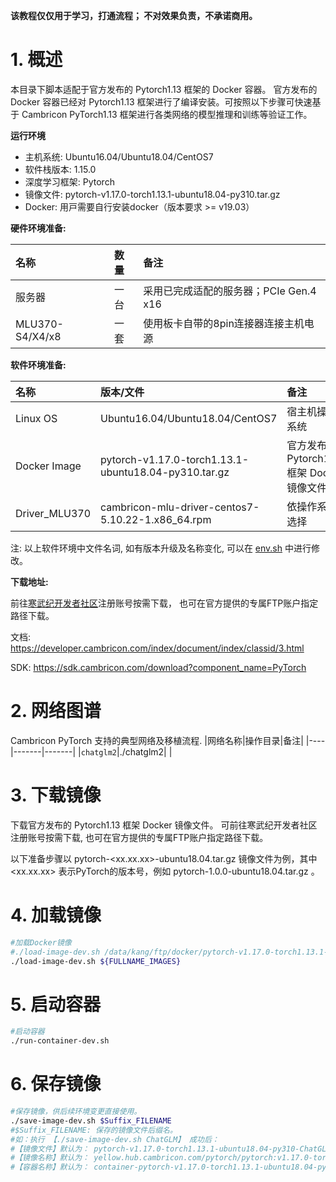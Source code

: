 
**该教程仅仅用于学习，打通流程； 不对效果负责，不承诺商用。**

# 1. 概述
本目录下脚本适配于官方发布的 Pytorch1.13 框架的 Docker 容器。 官方发布的 Docker 容器已经对 Pytorch1.13 框架进行了编译安装。可按照以下步骤可快速基于 Cambricon PyTorch1.13 框架进行各类网络的模型推理和训练等验证工作。

**运行环境**

- 主机系统: Ubuntu16.04/Ubuntu18.04/CentOS7
- 软件栈版本: 1.15.0
- 深度学习框架: Pytorch
- 镜像文件: pytorch-v1.17.0-torch1.13.1-ubuntu18.04-py310.tar.gz
- Docker: ⽤⼾需要⾃⾏安装docker（版本要求 >= v19.03）

**硬件环境准备:**

| 名称           | 数量      | 备注                  |
| :------------ | :--------- | :------------------ |
| 服务器         | 一台       | 采用已完成适配的服务器；PCIe Gen.4 x16 |
| MLU370-S4/X4/x8  | 一套       |使用板卡自带的8pin连接器连接主机电源|

**软件环境准备:**

| 名称                   | 版本/文件                                                 | 备注                                 |
| :-------------------- | :-------------------------------                         | :---------------------------------- |
| Linux OS              | Ubuntu16.04/Ubuntu18.04/CentOS7                          | 宿主机操作系统                         |
| Docker Image          | pytorch-v1.17.0-torch1.13.1-ubuntu18.04-py310.tar.gz         | 官方发布的 Pytorch1.13 框架 Docker 镜像文件 |
| Driver_MLU370         | cambricon-mlu-driver-centos7-5.10.22-1.x86_64.rpm  | 依操作系统选择                         |

注: 以上软件环境中文件名词, 如有版本升级及名称变化, 可以在 [env.sh](./env.sh) 中进行修改。

**下载地址:**

前往[寒武纪开发者社区](https://developer.cambricon.com)注册账号按需下载， 也可在官方提供的专属FTP账户指定路径下载。

文档: https://developer.cambricon.com/index/document/index/classid/3.html

SDK: https://sdk.cambricon.com/download?component_name=PyTorch

# 2. 网络图谱
Cambricon PyTorch 支持的典型网络及移植流程.
|网络名称|操作目录|备注|
|----|-------|-------|
|`chatglm2`|./chatglm2| |

# 3. 下载镜像

下载官方发布的 Pytorch1.13 框架 Docker 镜像文件。 可前往寒武纪开发者社区注册账号按需下载, 也可在官方提供的专属FTP账户指定路径下载。

以下准备步骤以 pytorch-<xx.xx.xx>-ubuntu18.04.tar.gz 镜像文件为例，其中 <xx.xx.xx> 表示PyTorch的版本号，例如 pytorch-1.0.0-ubuntu18.04.tar.gz 。

# 4. 加载镜像
```bash
#加载Docker镜像
#./load-image-dev.sh /data/kang/ftp/docker/pytorch-v1.17.0-torch1.13.1-ubuntu18.04-py310.tar.gz
./load-image-dev.sh ${FULLNAME_IMAGES}
```

# 5. 启动容器
```bash
#启动容器
./run-container-dev.sh
```

# 6. 保存镜像
```bash
#保存镜像，供后续环境变更直接使用。
./save-image-dev.sh $Suffix_FILENAME
#$Suffix_FILENAME: 保存的镜像文件后缀名。
#如：执行 【./save-image-dev.sh ChatGLM】 成功后：
#【镜像文件】默认为： pytorch-v1.17.0-torch1.13.1-ubuntu18.04-py310-ChatGLM.tar.gz
#【镜像名称】默认为： yellow.hub.cambricon.com/pytorch/pytorch:v1.17.0-torch1.13.1-ubuntu18.04-py310-ChatGLM
#【容器名称】默认为： container-pytorch-v1.17.0-torch1.13.1-ubuntu18.04-py310-ChatGLM-kang
```
